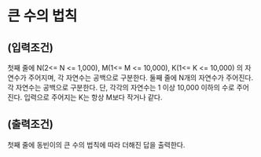 # 큰 수의 법칙



## (입력조건)
첫째 줄에 N(2<= N <= 1,000), M(1<= M <= 10,000), K(1<= K <= 10,000) 의 자연수가 주어지며, 각 자연수는 공백으로 구분한다.
둘째 줄에 N개의 자연수가 주어진다. 각 자연수는 공백으로 구분한다. 단, 각각의 자연수는 1 이상 10,000 이하의 수로 주어진다.
입력으로 주어지는 K는 항상 M보다 작거나 같다.

## (출력조건)
첫째 줄에 동빈이의 큰 수의 법칙에 따라 더해진 답을 출력한다.
